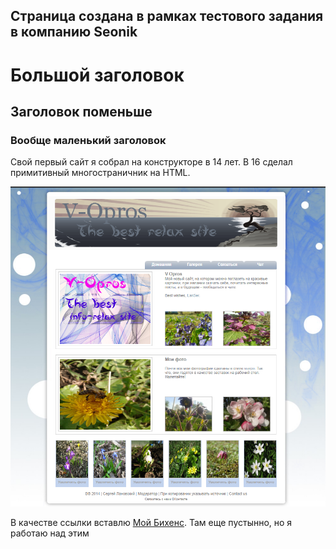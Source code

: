 ## Страница создана в рамках тестового задания в компанию Seonik

# Большой заголовок
## Заголовок поменьше
### Вообще маленький заголовок

Свой первый сайт я собрал на конструкторе в 14 лет. В 16 сделал примитивный многостраничник на HTML. 

![Branching](Lanovskyi-site.PNG)


В качестве ссылки вставлю [Мой Бихенс](https://www.behance.net/lanovskiy).
Там еще пустынно, но я работаю над этим
